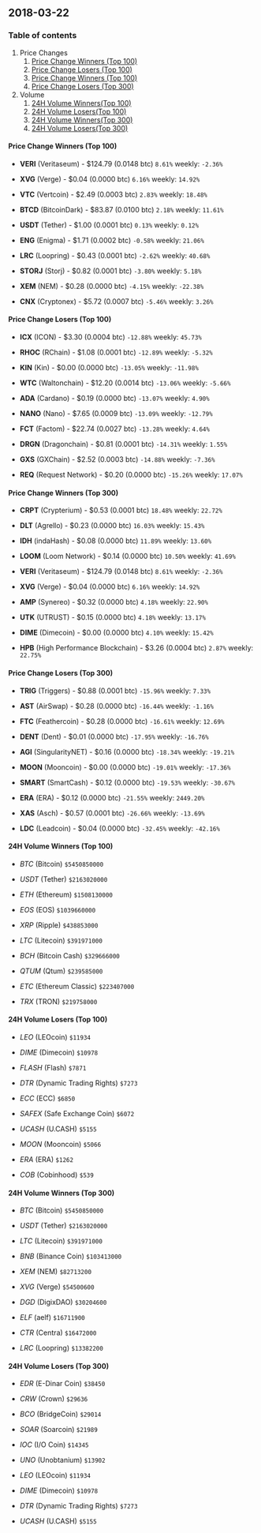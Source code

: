 ## 2018-03-22
### Table of contents
1. Price Changes
	1. [Price Change Winners (Top 100)](#price-change-winners-top-100)
	2. [Price Change Losers (Top 100)](#price-change-losers-top-100)
	1. [Price Change Winners (Top 100)](#price-change-winners-top-300)
	2. [Price Change Losers (Top 300)](#price-change-losers-top-300)
2. Volume
	1. [24H Volume Winners(Top 100)](#24h-volume-winners-top-100)
	2. [24H Volume Losers(Top 100)](#24h-volume-losers-top-100)
	1. [24H Volume Winners(Top 300)](#24h-volume-winners-top-300)
	2. [24H Volume Losers(Top 300)](#24h-volume-losers-top-300)

#### Price Change Winners (Top 100)
* **VERI** (Veritaseum) - $124.79 (0.0148 btc) `8.61%` weekly: `-2.36%`

* **XVG** (Verge) - $0.04 (0.0000 btc) `6.16%` weekly: `14.92%`

* **VTC** (Vertcoin) - $2.49 (0.0003 btc) `2.83%` weekly: `18.48%`

* **BTCD** (BitcoinDark) - $83.87 (0.0100 btc) `2.18%` weekly: `11.61%`

* **USDT** (Tether) - $1.00 (0.0001 btc) `0.13%` weekly: `0.12%`

* **ENG** (Enigma) - $1.71 (0.0002 btc) `-0.58%` weekly: `21.06%`

* **LRC** (Loopring) - $0.43 (0.0001 btc) `-2.62%` weekly: `40.68%`

* **STORJ** (Storj) - $0.82 (0.0001 btc) `-3.80%` weekly: `5.18%`

* **XEM** (NEM) - $0.28 (0.0000 btc) `-4.15%` weekly: `-22.38%`

* **CNX** (Cryptonex) - $5.72 (0.0007 btc) `-5.46%` weekly: `3.26%`


#### Price Change Losers (Top 100)
* **ICX** (ICON) - $3.30 (0.0004 btc) `-12.88%` weekly: `45.73%`

* **RHOC** (RChain) - $1.08 (0.0001 btc) `-12.89%` weekly: `-5.32%`

* **KIN** (Kin) - $0.00 (0.0000 btc) `-13.05%` weekly: `-11.98%`

* **WTC** (Waltonchain) - $12.20 (0.0014 btc) `-13.06%` weekly: `-5.66%`

* **ADA** (Cardano) - $0.19 (0.0000 btc) `-13.07%` weekly: `4.90%`

* **NANO** (Nano) - $7.65 (0.0009 btc) `-13.09%` weekly: `-12.79%`

* **FCT** (Factom) - $22.74 (0.0027 btc) `-13.28%` weekly: `4.64%`

* **DRGN** (Dragonchain) - $0.81 (0.0001 btc) `-14.31%` weekly: `1.55%`

* **GXS** (GXChain) - $2.52 (0.0003 btc) `-14.88%` weekly: `-7.36%`

* **REQ** (Request Network) - $0.20 (0.0000 btc) `-15.26%` weekly: `17.07%`


#### Price Change Winners (Top 300)
* **CRPT** (Crypterium) - $0.53 (0.0001 btc) `18.48%` weekly: `22.72%`

* **DLT** (Agrello) - $0.23 (0.0000 btc) `16.03%` weekly: `15.43%`

* **IDH** (indaHash) - $0.08 (0.0000 btc) `11.89%` weekly: `13.60%`

* **LOOM** (Loom Network) - $0.14 (0.0000 btc) `10.50%` weekly: `41.69%`

* **VERI** (Veritaseum) - $124.79 (0.0148 btc) `8.61%` weekly: `-2.36%`

* **XVG** (Verge) - $0.04 (0.0000 btc) `6.16%` weekly: `14.92%`

* **AMP** (Synereo) - $0.32 (0.0000 btc) `4.18%` weekly: `22.90%`

* **UTK** (UTRUST) - $0.15 (0.0000 btc) `4.18%` weekly: `13.17%`

* **DIME** (Dimecoin) - $0.00 (0.0000 btc) `4.10%` weekly: `15.42%`

* **HPB** (High Performance Blockchain) - $3.26 (0.0004 btc) `2.87%` weekly: `22.75%`


#### Price Change Losers (Top 300)
* **TRIG** (Triggers) - $0.88 (0.0001 btc) `-15.96%` weekly: `7.33%`

* **AST** (AirSwap) - $0.28 (0.0000 btc) `-16.44%` weekly: `-1.16%`

* **FTC** (Feathercoin) - $0.28 (0.0000 btc) `-16.61%` weekly: `12.69%`

* **DENT** (Dent) - $0.01 (0.0000 btc) `-17.95%` weekly: `-16.76%`

* **AGI** (SingularityNET) - $0.16 (0.0000 btc) `-18.34%` weekly: `-19.21%`

* **MOON** (Mooncoin) - $0.00 (0.0000 btc) `-19.01%` weekly: `-17.36%`

* **SMART** (SmartCash) - $0.12 (0.0000 btc) `-19.53%` weekly: `-30.67%`

* **ERA** (ERA) - $0.12 (0.0000 btc) `-21.55%` weekly: `2449.20%`

* **XAS** (Asch) - $0.57 (0.0001 btc) `-26.66%` weekly: `-13.69%`

* **LDC** (Leadcoin) - $0.04 (0.0000 btc) `-32.45%` weekly: `-42.16%`


#### 24H Volume Winners (Top 100)
* *BTC* (Bitcoin) `$5450850000`

* *USDT* (Tether) `$2163020000`

* *ETH* (Ethereum) `$1508130000`

* *EOS* (EOS) `$1039660000`

* *XRP* (Ripple) `$438853000`

* *LTC* (Litecoin) `$391971000`

* *BCH* (Bitcoin Cash) `$329666000`

* *QTUM* (Qtum) `$239585000`

* *ETC* (Ethereum Classic) `$223407000`

* *TRX* (TRON) `$219758000`


#### 24H Volume Losers (Top 100)
* *LEO* (LEOcoin) `$11934`

* *DIME* (Dimecoin) `$10978`

* *FLASH* (Flash) `$7871`

* *DTR* (Dynamic Trading Rights) `$7273`

* *ECC* (ECC) `$6850`

* *SAFEX* (Safe Exchange Coin) `$6072`

* *UCASH* (U.CASH) `$5155`

* *MOON* (Mooncoin) `$5066`

* *ERA* (ERA) `$1262`

* *COB* (Cobinhood) `$539`


#### 24H Volume Winners (Top 300)
* *BTC* (Bitcoin) `$5450850000`

* *USDT* (Tether) `$2163020000`

* *LTC* (Litecoin) `$391971000`

* *BNB* (Binance Coin) `$103413000`

* *XEM* (NEM) `$82713200`

* *XVG* (Verge) `$54500600`

* *DGD* (DigixDAO) `$30204600`

* *ELF* (aelf) `$16711900`

* *CTR* (Centra) `$16472000`

* *LRC* (Loopring) `$13382200`


#### 24H Volume Losers (Top 300)
* *EDR* (E-Dinar Coin) `$38450`

* *CRW* (Crown) `$29636`

* *BCO* (BridgeCoin) `$29014`

* *SOAR* (Soarcoin) `$21989`

* *IOC* (I/O Coin) `$14345`

* *UNO* (Unobtanium) `$13902`

* *LEO* (LEOcoin) `$11934`

* *DIME* (Dimecoin) `$10978`

* *DTR* (Dynamic Trading Rights) `$7273`

* *UCASH* (U.CASH) `$5155`

